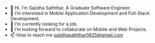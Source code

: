 - 👋 Hi, I’m Sajidha Saththar, A Graduate Software Engineer.
- 👀 I’m interested in Mobile Application Development and Full-Stack Development.
- 🌱 I’m currently looking for a job.
- 💞️ I’m looking forward to collaborate on Mobile and Web Projects.
- 📫 How to reach me sajidhasaththar0825@gmail.com

<!---
SajidhaMS/SajidhaMS is a ✨ special ✨ repository because its `README.md` (this file) appears on your GitHub profile.
You can click the Preview link to take a look at your changes.
--->
